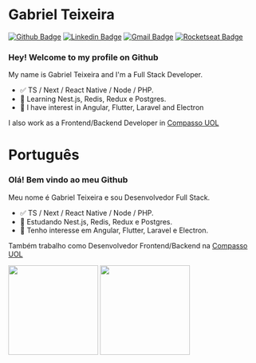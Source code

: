 # Gabriel Teixeira 

[![Github Badge](https://img.shields.io/badge/-Github-000?style=flat-square&logo=Github&logoColor=white&link=https://github.com/gabriel-nt)](https://github.com/gabriel-nt)
[![Linkedin Badge](https://img.shields.io/badge/-LinkedIn-blue?style=flat-square&logo=Linkedin&logoColor=white&link=https://www.linkedin.com/in/gabriel-nt/)](https://www.linkedin.com/in/gabriel-nt/)
[![Gmail Badge](https://img.shields.io/badge/-Gmail-c14438?style=flat-square&logo=Gmail&logoColor=white&link=mailto:gabrielnt.dev@gmail.com)](mailto:gabrielnt.dev@gmail.com)
[![Rocketseat Badge](https://img.shields.io/badge/Rocketseat-8257e5?style=flat-square&link=https://app.rocketseat.com.br/me/gabriel-nt)](https://app.rocketseat.com.br/me/gabriel-nt)

### Hey! Welcome to my profile on Github

My name is Gabriel Teixeira and I'm a Full Stack Developer.

- ✅ TS / Next / React Native / Node / PHP.
- 📕 Learning Nest.js, Redis, Redux e Postgres.
- 📖 I have interest in Angular, Flutter, Laravel and Electron

I also work as a Frontend/Backend Developer in [Compasso UOL](https://compasso.com.br/)

# Português
### Olá! Bem vindo ao meu Github

Meu nome é Gabriel Teixeira e sou Desenvolvedor Full Stack.

- ✅ TS / Next / React Native / Node / PHP.
- 📕 Estudando Nest.js, Redis, Redux e Postgres.
- 📖 Tenho interesse em Angular, Flutter, Laravel e Electron.

Também trabalho como Desenvolvedor Frontend/Backend na [Compasso UOL](https://compasso.com.br/)

<div>
  <img height='180em' src="https://github-readme-stats.vercel.app/api?username=gabriel-nt&theme=light&show_icons=true" />
  <img height='180em' src='https://github-readme-stats.vercel.app/api/top-langs/?username=gabriel-nt&layout=compact&theme=light' />
</div>

